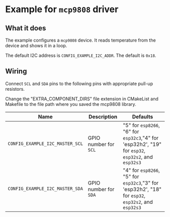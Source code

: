 # Example for `mcp9808` driver

## What it does

The example configures a `mcp9808` device. It reads temperature from the
device and shows it in a loop.

The default I2C address is `CONFIG_EXAMPLE_I2C_ADDR`. The default is `0x18`.

## Wiring

Connect `SCL` and `SDA` pins to the following pins with appropriate pull-up
resistors.

Change the "EXTRA_COMPONENT_DIRS" file extension in CMakeList and Makefile to the file path where you saved the mcp9808 library.

| Name | Description | Defaults |
|------|-------------|----------|
| `CONFIG_EXAMPLE_I2C_MASTER_SCL` | GPIO number for `SCL` | "5" for `esp8266`, "6" for `esp32c3`,"4" for 'esp32h2', "19" for `esp32`, `esp32s2`, and `esp32s3` |
| `CONFIG_EXAMPLE_I2C_MASTER_SDA` | GPIO number for `SDA` | "4" for `esp8266`, "5" for `esp32c3`,"3" for 'esp32h2', "18" for `esp32`, `esp32s2`, and `esp32s3` |

